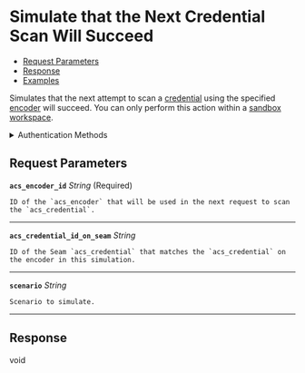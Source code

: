 # Simulate that the Next Credential Scan Will Succeed

- [Request Parameters](./#request-parameters)
- [Response](./#response)
- [Examples](./#examples)

Simulates that the next attempt to scan a [credential](../../../../capability-guides/access-systems/managing-credentials.md) using the specified [encoder](../../../../capability-guides/access-systems/working-with-card-encoders-and-scanners/README.md) will succeed. You can only perform this action within a [sandbox workspace](../../../../core-concepts/workspaces/README.md#sandbox-workspaces).


<details>

<summary>Authentication Methods</summary>

- API key
- Personal access token
  <br>Must also include the `seam-workspace` header in the request.

To learn more, see [Authentication](https://docs.seam.co/latest/api/authentication).
</details>

## Request Parameters

**`acs_encoder_id`** *String* (Required)

````
ID of the `acs_encoder` that will be used in the next request to scan the `acs_credential`.
````

---

**`acs_credential_id_on_seam`** *String*

````
ID of the Seam `acs_credential` that matches the `acs_credential` on the encoder in this simulation.
````

---

**`scenario`** *String*

````
Scenario to simulate.
````

---


## Response

void

